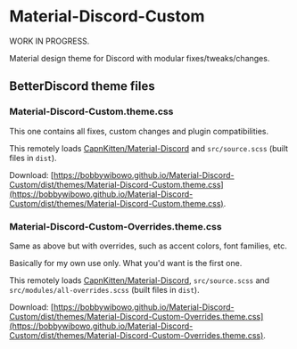 # Material-Discord-Custom

WORK IN PROGRESS.

Material design theme for Discord with modular fixes/tweaks/changes.

## BetterDiscord theme files

### Material-Discord-Custom.theme.css

This one contains all fixes, custom changes and plugin compatibilities.

This remotely loads [CapnKitten/Material-Discord](https://github.com/CapnKitten/Material-Discord) and `src/source.scss` (built files in `dist`).

Download: [https://bobbywibowo.github.io/Material-Discord-Custom/dist/themes/Material-Discord-Custom.theme.css](https://bobbywibowo.github.io/Material-Discord-Custom/dist/themes/Material-Discord-Custom.theme.css).

### Material-Discord-Custom-Overrides.theme.css

Same as above but with overrides, such as accent colors, font families, etc.

Basically for my own use only. What you'd want is the first one.

This remotely loads [CapnKitten/Material-Discord](https://github.com/CapnKitten/Material-Discord), `src/source.scss` and `src/modules/all-overrides.scss` (built files in `dist`).

Download: [https://bobbywibowo.github.io/Material-Discord-Custom/dist/themes/Material-Discord-Custom-Overrides.theme.css](https://bobbywibowo.github.io/Material-Discord-Custom/dist/themes/Material-Discord-Custom-Overrides.theme.css).
